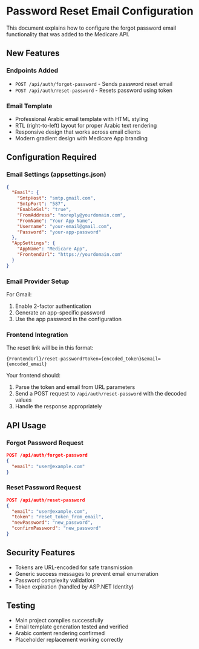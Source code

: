 # Password Reset Email Configuration

This document explains how to configure the forgot password email functionality that was added to the Medicare API.

## New Features

### Endpoints Added
- `POST /api/auth/forgot-password` - Sends password reset email
- `POST /api/auth/reset-password` - Resets password using token

### Email Template
- Professional Arabic email template with HTML styling
- RTL (right-to-left) layout for proper Arabic text rendering
- Responsive design that works across email clients
- Modern gradient design with Medicare App branding

## Configuration Required

### Email Settings (appsettings.json)
```json
{
  "Email": {
    "SmtpHost": "smtp.gmail.com",
    "SmtpPort": "587",
    "EnableSsl": "true",
    "FromAddress": "noreply@yourdomain.com",
    "FromName": "Your App Name",
    "Username": "your-email@gmail.com",
    "Password": "your-app-password"
  },
  "AppSettings": {
    "AppName": "Medicare App",
    "FrontendUrl": "https://yourdomain.com"
  }
}
```

### Email Provider Setup
For Gmail:
1. Enable 2-factor authentication
2. Generate an app-specific password
3. Use the app password in the configuration

### Frontend Integration
The reset link will be in this format:
```
{FrontendUrl}/reset-password?token={encoded_token}&email={encoded_email}
```

Your frontend should:
1. Parse the token and email from URL parameters
2. Send a POST request to `/api/auth/reset-password` with the decoded values
3. Handle the response appropriately

## API Usage

### Forgot Password Request
```json
POST /api/auth/forgot-password
{
  "email": "user@example.com"
}
```

### Reset Password Request
```json
POST /api/auth/reset-password
{
  "email": "user@example.com",
  "token": "reset_token_from_email",
  "newPassword": "new_password",
  "confirmPassword": "new_password"
}
```

## Security Features
- Tokens are URL-encoded for safe transmission
- Generic success messages to prevent email enumeration
- Password complexity validation
- Token expiration (handled by ASP.NET Identity)

## Testing
- Main project compiles successfully
- Email template generation tested and verified
- Arabic content rendering confirmed
- Placeholder replacement working correctly